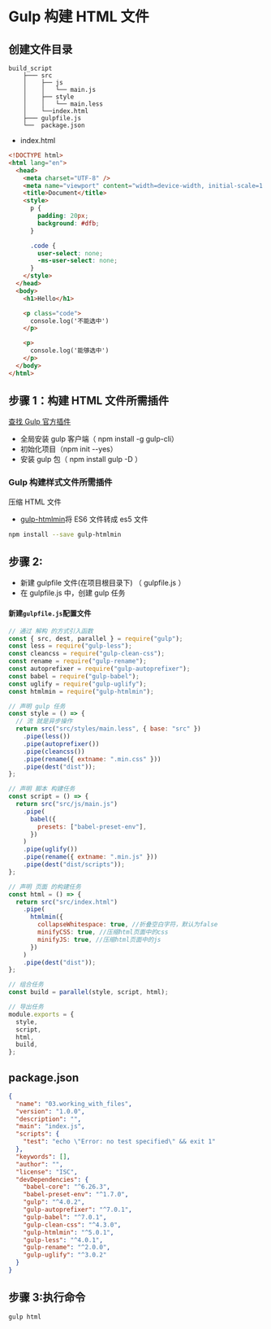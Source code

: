 # Gulp 构建 HTML 文件

## 创建文件目录

```
build_script
    ├─── src
    │    ├── js
    │    │   └── main.js
    │    ├── style
    │    │   └── main.less
    │    └──index.html
    ├─── gulpfile.js
    └──  package.json
```

- index.html

```html
<!DOCTYPE html>
<html lang="en">
  <head>
    <meta charset="UTF-8" />
    <meta name="viewport" content="width=device-width, initial-scale=1.0" />
    <title>Document</title>
    <style>
      p {
        padding: 20px;
        background: #dfb;
      }

      .code {
        user-select: none;
        -ms-user-select: none;
      }
    </style>
  </head>
  <body>
    <h1>Hello</h1>

    <p class="code">
      console.log('不能选中')
    </p>

    <p>
      console.log('能够选中')
    </p>
  </body>
</html>
```

## 步骤 1：构建 HTML 文件所需插件

[查找 Gulp 官方插件](https://gulpjs.com/plugins/)

- 全局安装 gulp 客户端（ npm install -g gulp-cli）
- 初始化项目（npm init --yes）
- 安装 gulp 包（ npm install gulp -D ）

### Gulp 构建样式文件所需插件

压缩 HTML 文件

- [gulp-htmlmin](https://www.npmjs.com/package/gulp-htmlmin)将 ES6 文件转成 es5 文件

```sh
npm install --save gulp-htmlmin
```

## 步骤 2:

- 新建 gulpfile 文件(在项目根目录下) （ gulpfile.js ）
- 在 gulpfile.js 中，创建 gulp 任务

#### 新建`gulpfile.js`配置文件

```js
// 通过 解构 的方式引入函数
const { src, dest, parallel } = require("gulp");
const less = require("gulp-less");
const cleancss = require("gulp-clean-css");
const rename = require("gulp-rename");
const autoprefixer = require("gulp-autoprefixer");
const babel = require("gulp-babel");
const uglify = require("gulp-uglify");
const htmlmin = require("gulp-htmlmin");

// 声明 gulp 任务
const style = () => {
  // 流 就是异步操作
  return src("src/styles/main.less", { base: "src" })
    .pipe(less())
    .pipe(autoprefixer())
    .pipe(cleancss())
    .pipe(rename({ extname: ".min.css" }))
    .pipe(dest("dist"));
};

// 声明 脚本 构建任务
const script = () => {
  return src("src/js/main.js")
    .pipe(
      babel({
        presets: ["babel-preset-env"],
      })
    )
    .pipe(uglify())
    .pipe(rename({ extname: ".min.js" }))
    .pipe(dest("dist/scripts"));
};

// 声明 页面 的构建任务
const html = () => {
  return src("src/index.html")
    .pipe(
      htmlmin({
        collapseWhitespace: true, //折叠空白字符，默认为false
        minifyCSS: true, //压缩html页面中的css
        minifyJS: true, //压缩html页面中的js
      })
    )
    .pipe(dest("dist"));
};

// 组合任务
const build = parallel(style, script, html);

// 导出任务
module.exports = {
  style,
  script,
  html,
  build,
};
```

## package.json

```json
{
  "name": "03.working_with_files",
  "version": "1.0.0",
  "description": "",
  "main": "index.js",
  "scripts": {
    "test": "echo \"Error: no test specified\" && exit 1"
  },
  "keywords": [],
  "author": "",
  "license": "ISC",
  "devDependencies": {
    "babel-core": "^6.26.3",
    "babel-preset-env": "^1.7.0",
    "gulp": "^4.0.2",
    "gulp-autoprefixer": "^7.0.1",
    "gulp-babel": "^7.0.1",
    "gulp-clean-css": "^4.3.0",
    "gulp-htmlmin": "^5.0.1",
    "gulp-less": "^4.0.1",
    "gulp-rename": "^2.0.0",
    "gulp-uglify": "^3.0.2"
  }
}
```

## 步骤 3:执行命令

```sh
gulp html
```
